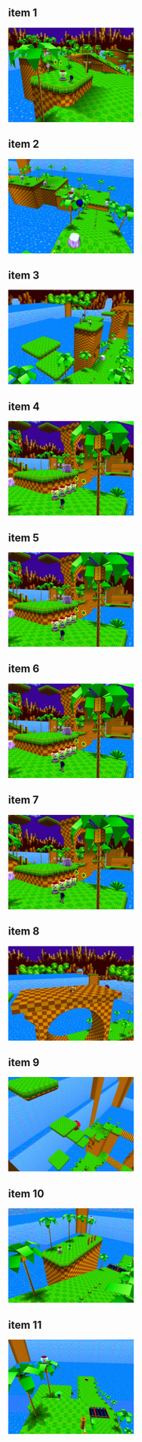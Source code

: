 <style>img{width:256px;display:inline;}</style>
## item 1
![](./GreenHill/GreenHill-item-1-1.webp)

## item 2
![](./GreenHill/GreenHill-item-2-1.webp)

## item 3
![](./GreenHill/GreenHill-item-3-1.webp)

## item 4
![](./GreenHill/GreenHill-item-4-1.webp)

## item 5
![](./GreenHill/GreenHill-item-5-1.webp)

## item 6
![](./GreenHill/GreenHill-item-6-1.webp)

## item 7
![](./GreenHill/GreenHill-item-7-1.webp)

## item 8
![](./GreenHill/GreenHill-item-8-1.webp)

## item 9
![](./GreenHill/GreenHill-item-9-1.webp)

## item 10
![](./GreenHill/GreenHill-item-10-1.webp)

## item 11
![](./GreenHill/GreenHill-item-11-1.webp)

